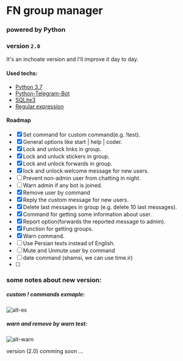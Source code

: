 # FN group manager
### powered by Python
### version `2.0` 

It's an inchoate version and I'll improve it day to day.

#### Used techs:
* [Python 3.7](https://www.python.org/downloads/release/python-370/)
* [Python-Telegram-Bot](https://python-telegram-bot.readthedocs.io/)
* [SQLite3](https://docs.python.org/3/library/sqlite3.html)
* [Regular expression](https://docs.python.org/3/library/re.html)


#### Roadmap
- [x] Set command for custom command(e.g. !test).
- [x] General options like start | help | coder.
- [x] Lock and unlock links in group.
- [x] Lock and unluck stickers in group.
- [x] Lock and unlock forwards in group.
- [x] lock and unlock welcome message for new users.
- [ ] Prevent non-admin user from chatting in night.
- [ ] Warn admin if any bot is joined.
- [x] Remove user by command
- [x] Reply the custom message for new users. 
- [x] Delete last messages in group (e.g. delete 10 last messages).
- [x] Command for getting some information about user.
- [x] Report option(forwards the reported message to admin).
- [x] Function for getting groups.
- [x] Warn command.
- [ ] Use Persian texts instead of English.
- [ ] Mute and Unmute user by command
- [ ] date command (shamsi, we can use time.ir)
- [ ]


### some notes about new version:
##### custom ! commands exmaple:
![alt-ex](https://pasteboard.co/IXRajm4.jpg)
 
##### warn and remove by warn test:
![alt-warn](https://pasteboard.co/IXRa5Ue.jpg)


version (2.0) comming soon ...
